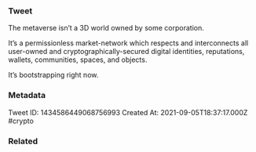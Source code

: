 ### Tweet
The metaverse isn’t a 3D world owned by some corporation.

It’s a permissionless market-network which respects and interconnects all user-owned and cryptographically-secured digital identities, reputations, wallets, communities, spaces, and objects.

It’s bootstrapping right now.

### Metadata
Tweet ID: 1434586449068756993
Created At: 2021-09-05T18:37:17.000Z
#crypto 

### Related

